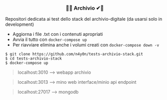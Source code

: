 <center><h3> 🔧❌ Archivio ✔🔧 </h3></center>

Repositori dedicata ai test dello stack del archivio-digitale (da usarsi solo in development)

- Aggiorna i file .txt con i contenuti apropriati
- Avvia il tutto con ``` docker-compose up ```
- Per riavviare elimina anche i volumi creati con ``` docker-compose down -v ```

```shell
$ git clone https://github.com/n4y0n/tests-archivio-stack.git
$ cd tests-archivio-stack
$ docker-compose up
```
> localhost:3010 --> webapp archivio

> localhost:3013 --> mino web interface/minio api endpoint

> localhost:27017 --> mongodb
